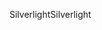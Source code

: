 <span data-ttu-id="be2dc-101">Silverlight</span><span class="sxs-lookup"><span data-stu-id="be2dc-101">Silverlight</span></span>